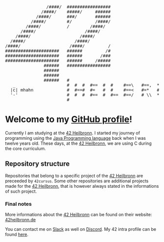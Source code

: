 <pre>
                /####/  #################                                      
              /####/    #####/     ######                                      
            /####/      ###/       ######                                      
          /####/        #/         /####/                                      
        /####/          /        /####/                                        
      /####/                   /####/                                          
    /####/                   /####/                                            
  /####/                   /####/                                              
/####/                   /####/         /                                      
#####################   ######         /#                                      
#####################   ######       /###                                      
#####################   ######     /#####                                      
               ######   #################                                      
               ######                                                          
               ######                                                          
               ######   #                                                      
   _                    #  #  #  #==  #  #    #==\   #==,  *==*  #\\  #  #\\  #
  |c| mhahn             #  #==#  #=   #  #    #==<   #=*   #  #  # \\ #  # \\ #
  '-'                   #  #  #  #==  #  #==  #==/   # \\  *==*  #  \\#  #  \\#
                        #                                                      
</pre>
# Welcome to my [GitHub profile]!
Currently I am studying at the [42 Heilbronn]. I started my journey of programming using the [Java Programming language] back when I was twelve years old. These days, at the [42 Heilbronn], we are using C during the core curriculum.

## Repository structure
Repositories that belong to a specific project of the [42 Heilbronn] are preceeded by ``42cursus``. Some other repositories are additional projects made for the [42 Heilbronn], that is however always stated in the informations of such project.

### Final notes
More informations about the [42 Heilbronn] can be found on their website: [42heilbronn.de](https://www.42heilbronn.de/learncoderepeat)

You can contact me on [Slack] as well on [Discord]. My 42 intra profile can be found [here](https://profile.intra.42.fr/users/mhahn).



[42 Heilbronn]: https://www.github.com/42-Heilbronn

[GitHub Profile]: https://www.github.com/mhahnFr

[Java Programming language]: https://www.github.com/openjdk

[Slack]: https://42born2code.slack.com/team/U024Z2NSVK7

[Discord]: https://www.discordapp.com/users/831935383997644870